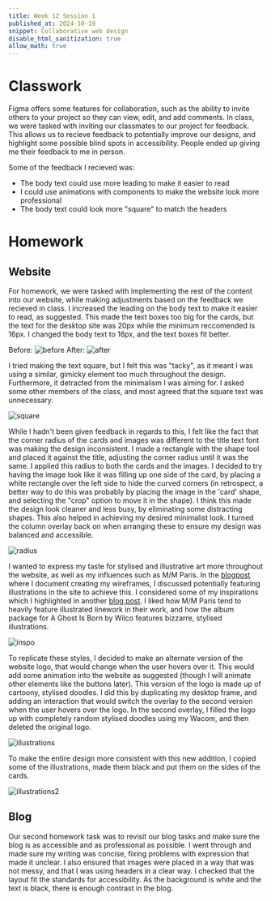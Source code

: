 ```yaml
---
title: Week 12 Session 1
published_at: 2024-10-19
snippet: Collaborative web design
disable_html_sanitization: true
allow_math: true
---
```


# Classwork

Figma offers some features for collaboration, such as the ability to invite others to your project so they can view, edit, and add comments. In class, we were tasked with inviting our classmates to our project for feedback. This allows us to recieve feedback to potentially improve our designs, and highlight some possible blind spots in accessibility. People ended up giving me their feedback to me in person.

Some of the feedback I recieved was:

* The body text could use more leading to make it easier to read
* I could use animations with components to make the website look more professional
* The body text could look more "square" to match the headers

# Homework

## Website

For homework, we were tasked with implementing the rest of the content into our website, while making adjustments based on the feedback we recieved in class. I increased the leading on the body text to make it easier to read, as suggested. This made the text boxes too big for the cards, but the text for the desktop site was 20px while the minimum reccomended is 16px. I changed the body text to 16px, and the text boxes fit better. 

Before:
![before](/w11s2/11.png)
After:
![after](/w12s1/leading.png)

I tried making the text square, but I felt this was "tacky", as it meant I was using a similar, gimicky element too much throughout the design. Furthermore, it detracted from the minimalism I was aiming for. I asked some other members of the class, and most agreed that the square text was unnecessary.

![square](/w12s1/square.png)

While I hadn't been given feedback in regards to this, I felt like the fact that the corner radius of the cards and images was different to the title text font was making the design inconsistent. I made a rectangle with the shape tool and placed it against the title, adjusting the corner radius until it was the same. I applied this radius to both the cards and the images. I decided to try having the image look like it was filling up one side of the card, by placing a white rectangle over the left side to hide the curved corners (in retrospect, a better way to do this was probably by placing the image in the 'card' shape, and selecting the "crop" option to move it in the shape). I think this made the design look cleaner and less busy, by eliminating some distracting shapes. This also helped in achieving my desired minimalist look. I turned the column overlay back on when arranging these to ensure my design was balanced and accessible.

![radius](/w12s1/radius.png)

I wanted to express my taste for stylised and illustrative art more throughout the website, as well as my influences such as M/M Paris. In the [blogpost](https://jackreed050-dms1-blog-55.deno.dev/w11s1) where I document creating my wireframes, I discussed potentially featuring illustrations in the site to achieve this. I considered some of my inspirations which I highlighted in another [blog post](https://jackreed050-dms1-blog-55.deno.dev/w10s2). I liked how M/M Paris tend to heavily feature illustrated linework in their work, and how the album package for A Ghost Is Born by Wilco features bizzarre, stylised illustrations. 

![inspo](/w12s1/inspo.png)

To replicate these styles, I decided to make an alternate version of the website logo, that would change when the user hovers over it. This would add some animation into the website as suggested (though I will animate other elements like the buttons later). This version of the logo is made up of cartoony, stylised doodles. I did this by duplicating my desktop frame, and adding an interaction that would switch the overlay to the second version when the user hovers over the logo. In the second overlay, I filled the logo up with completely random stylised doodles using my Wacom, and then deleted the original logo. 

![illustrations](/w12s1/illustrations.png)

To make the entire design more consistent with this new addition, I copied some of the illustrations, made them black and put them on the sides of the cards.

![illustrations2](/w12s1/illustrations2.png)

## Blog

Our second homework task was to revisit our blog tasks and make sure the blog is as accessible and as professional as possible. I went through and made sure my writing was concise, fixing problems with expression that made it unclear. I also ensured that images were placed in a way that was not messy, and that I was using headers in a clear way. I checked that the layout fit the standards for accessibility. As the background is white and the text is black, there is enough contrast in the blog. 